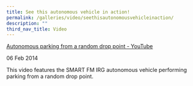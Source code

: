 ```yaml
---
title: See this autonomous vehicle in action!
permalink: /galleries/video/seethisautonomousvehicleinaction/
description: ""
third_nav_title: Video
---
```

[Autonomous parking from a random drop point - YouTube](https://www.youtube.com/embed/dpr2sYmAO-0?html5=1&rel=0)

06 Feb 2014



This video features the SMART FM IRG autonomous vehicle performing parking from a random drop point.
